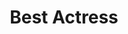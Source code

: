 ---
title: "Best Actress"
edition: 2020
winner: Rosamund Pike
kind: "actor"
film: i-care-a-lot.md
image: https://m.media-amazon.com/images/M/MV5BMzdkYmE2ODEtOTgyOC00ODU3LTgyYzMtMjM5ZDFiMmY5Y2VlXkEyXkFqcGdeQXVyMjQ3NDc5MzY@._V1_FMjpg_UX1280_.jpg
type: award
weight: 5
---
